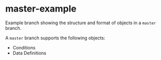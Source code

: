 # master-example
Example branch showing the structure and format of objects in a `master` branch.

A `master` branch supports the following objects:

- Conditions
- Data Definitions

